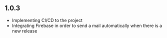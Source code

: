 ## 1.0.3

- Implementing CI/CD to the project
- Integrating Firebase in order to send a mail automatically when there is a new release